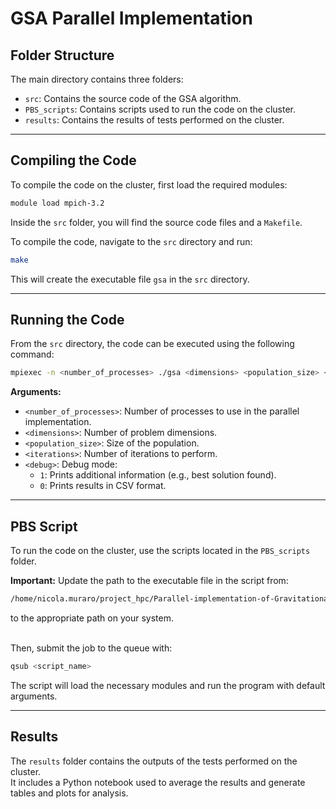 # GSA Parallel Implementation

## Folder Structure

The main directory contains three folders:

- `src`: Contains the source code of the GSA algorithm.
- `PBS_scripts`: Contains scripts used to run the code on the cluster.
- `results`: Contains the results of tests performed on the cluster.

---

## Compiling the Code

To compile the code on the cluster, first load the required modules:

```bash
module load mpich-3.2
```

Inside the `src` folder, you will find the source code files and a `Makefile`.

To compile the code, navigate to the `src` directory and run:

```bash
make
```

This will create the executable file `gsa` in the `src` directory.

---

## Running the Code

From the `src` directory, the code can be executed using the following command:

```bash
mpiexec -n <number_of_processes> ./gsa <dimensions> <population_size> <iterations> <debug>
```

**Arguments:**

- `<number_of_processes>`: Number of processes to use in the parallel implementation.
- `<dimensions>`: Number of problem dimensions.
- `<population_size>`: Size of the population.
- `<iterations>`: Number of iterations to perform.
- `<debug>`: Debug mode:
  - `1`: Prints additional information (e.g., best solution found).
  - `0`: Prints results in CSV format.

---

## PBS Script

To run the code on the cluster, use the scripts located in the `PBS_scripts` folder.

**Important:** Update the path to the executable file in the script from:

```bash
/home/nicola.muraro/project_hpc/Parallel-implementation-of-Gravitational-Search-Algorithm/src/gsa
```

to the appropriate path on your system.

<br>
Then, submit the job to the queue with:

```bash
qsub <script_name>
```

The script will load the necessary modules and run the program with default arguments.

---

## Results

The `results` folder contains the outputs of the tests performed on the cluster.  
It includes a Python notebook used to average the results and generate tables and plots for analysis.
